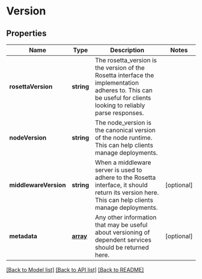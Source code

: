 # Version

## Properties
Name | Type | Description | Notes
------------ | ------------- | ------------- | -------------
**rosettaVersion** | **string** | The rosetta_version is the version of the Rosetta interface the implementation adheres to. This can be useful for clients looking to reliably parse responses. | 
**nodeVersion** | **string** | The node_version is the canonical version of the node runtime. This can help clients manage deployments. | 
**middlewareVersion** | **string** | When a middleware server is used to adhere to the Rosetta interface, it should return its version here. This can help clients manage deployments. | [optional] 
**metadata** | [**array**](.md) | Any other information that may be useful about versioning of dependent services should be returned here. | [optional] 

[[Back to Model list]](../README.md#documentation-for-models) [[Back to API list]](../README.md#documentation-for-api-endpoints) [[Back to README]](../README.md)


